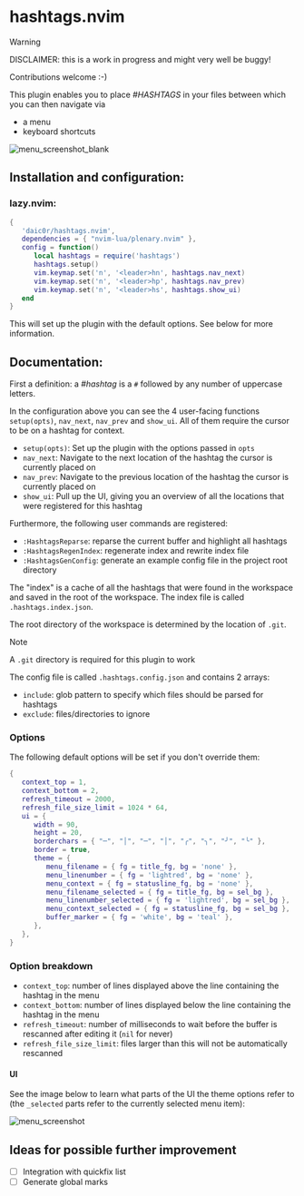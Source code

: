 # hashtags.nvim

> [!WARNING]
> DISCLAIMER: this is a work in progress and might very well be buggy!
> 
> Contributions welcome :-)

This plugin enables you to place _#HASHTAGS_ in your files between which you can then navigate via
- a menu
- keyboard shortcuts

![menu_screenshot_blank](https://github.com/user-attachments/assets/4e8a432a-80cd-4581-be66-11162d6a0f3a)

## Installation and configuration:

### lazy.nvim:

```lua
{
   'daic0r/hashtags.nvim',
   dependencies = { "nvim-lua/plenary.nvim" },
   config = function()
      local hashtags = require('hashtags')
      hashtags.setup()
      vim.keymap.set('n', '<leader>hn', hashtags.nav_next)
      vim.keymap.set('n', '<leader>hp', hashtags.nav_prev)
      vim.keymap.set('n', '<leader>hs', hashtags.show_ui)
   end
}
```

This will set up the plugin with the default options. See below for more information.

## Documentation:

First a definition: a _#hashtag_ is a `#` followed by any number of uppercase letters.

In the configuration above you can see the 4 user-facing functions `setup(opts)`, `nav_next`, `nav_prev` and `show_ui`.
All of them require the cursor to be on a hashtag for context.

- `setup(opts)`: Set up the plugin with the options passed in `opts`
- `nav_next`: Navigate to the next location of the hashtag the cursor is currently placed on
- `nav_prev`: Navigate to the previous location of the hashtag the cursor is currently placed on
- `show_ui`: Pull up the UI, giving you an overview of all the locations that were registered for this hashtag

Furthermore, the following user commands are registered:

- `:HashtagsReparse`: reparse the current buffer and highlight all hashtags
- `:HashtagsRegenIndex`: regenerate index and rewrite index file
- `:HashtagsGenConfig`: generate an example config file in the project root directory

The "index" is a cache of all the hashtags that were found in the workspace and saved in the root of the workspace.
The index file is called `.hashtags.index.json`.

The root directory of the workspace is determined by the location of `.git`.
> [!NOTE]
> A `.git` directory is required for this plugin to work

The config file is called `.hashtags.config.json` and contains 2 arrays:
- `include`: glob pattern to specify which files should be parsed for hashtags
- `exclude`: files/directories to ignore

### Options

The following default options will be set if you don't override them:

```lua
{
   context_top = 1,
   context_bottom = 2,
   refresh_timeout = 2000,
   refresh_file_size_limit = 1024 * 64,
   ui = {
      width = 90,
      height = 20,
      borderchars = { "─", "│", "─", "│", "╭", "╮", "╯", "╰" },
      border = true,
      theme = {
         menu_filename = { fg = title_fg, bg = 'none' },
         menu_linenumber = { fg = 'lightred', bg = 'none' },
         menu_context = { fg = statusline_fg, bg = 'none' },
         menu_filename_selected = { fg = title_fg, bg = sel_bg },
         menu_linenumber_selected = { fg = 'lightred', bg = sel_bg },
         menu_context_selected = { fg = statusline_fg, bg = sel_bg },
         buffer_marker = { fg = 'white', bg = 'teal' },
      },
   },
}
```

### Option breakdown

- `context_top`: number of lines displayed above the line containing the hashtag in the menu
- `context_bottom`: number of lines displayed below the line containing the hashtag in the menu
- `refresh_timeout`: number of milliseconds to wait before the buffer is rescanned after editing it (`nil` for never)
- `refresh_file_size_limit`: files larger than this will not be automatically rescanned

#### UI

See the image below to learn what parts of the UI the theme options refer to (the `_selected` parts refer to the currently selected menu item):

![menu_screenshot](https://github.com/user-attachments/assets/69b9049b-473e-48cc-81fc-72b7f20af489)

## Ideas for possible further improvement

- [ ] Integration with quickfix list
- [ ] Generate global marks

